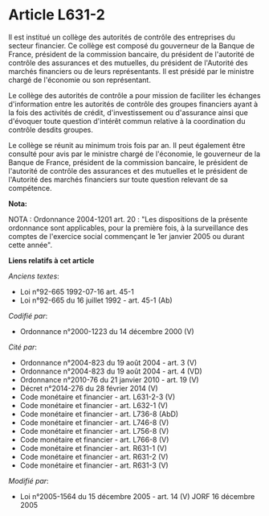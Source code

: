 # Article L631-2

Il est institué un collège des autorités de contrôle des entreprises du secteur financier. Ce collège est composé du
gouverneur de la Banque de France, président de la commission bancaire, du président de l'autorité de contrôle des assurances
et des mutuelles, du président de l'Autorité des marchés financiers ou de leurs représentants. Il est présidé par le ministre
chargé de l'économie ou son représentant.

Le collège des autorités de contrôle a pour mission de faciliter les échanges d'information entre les autorités de contrôle
des groupes financiers ayant à la fois des activités de crédit, d'investissement ou d'assurance ainsi que d'évoquer toute
question d'intérêt commun relative à la coordination du contrôle desdits groupes.

Le collège se réunit au minimum trois fois par an. Il peut également être consulté pour avis par le ministre chargé de
l'économie, le gouverneur de la Banque de France, président de la commission bancaire, le président de l'autorité de contrôle
des assurances et des mutuelles et le président de l'Autorité des marchés financiers sur toute question relevant de sa
compétence.

**Nota:**

NOTA : Ordonnance 2004-1201 art. 20 : "Les dispositions de la présente ordonnance sont applicables, pour la première fois, à
la surveillance des comptes de l'exercice social commençant le 1er janvier 2005 ou durant cette année".

**Liens relatifs à cet article**

_Anciens textes_:

  - Loi n°92-665 1992-07-16 art. 45-1
  - Loi n°92-665 du 16 juillet 1992 - art. 45-1 (Ab)

_Codifié par_:

  - Ordonnance n°2000-1223 du 14 décembre 2000 (V)

_Cité par_:

  - Ordonnance n°2004-823 du 19 août 2004 - art. 3 (V)
  - Ordonnance n°2004-823 du 19 août 2004 - art. 4 (VD)
  - Ordonnance n°2010-76 du 21 janvier 2010 - art. 19 (V)
  - Décret n°2014-276 du 28 février 2014 (V)
  - Code monétaire et financier - art. L631-2-3 (V)
  - Code monétaire et financier - art. L632-1 (V)
  - Code monétaire et financier - art. L736-8 (AbD)
  - Code monétaire et financier - art. L746-8 (V)
  - Code monétaire et financier - art. L756-8 (V)
  - Code monétaire et financier - art. L766-8 (V)
  - Code monétaire et financier - art. R631-1 (V)
  - Code monétaire et financier - art. R631-2 (V)
  - Code monétaire et financier - art. R631-3 (V)

_Modifié par_:

  - Loi n°2005-1564 du 15 décembre 2005 - art. 14 (V) JORF 16 décembre 2005
